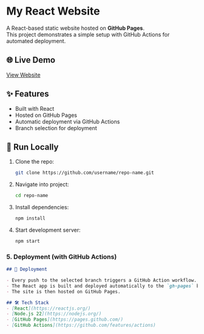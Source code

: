 # My React Website

A React-based static website hosted on **GitHub Pages**.  
This project demonstrates a simple setup with GitHub Actions for automated deployment.

## 🌐 Live Demo
[View Website](https://rambende13.github.io/Shriram-Portfolio-Website/)

## ✨ Features
- Built with React
- Hosted on GitHub Pages
- Automatic deployment via GitHub Actions
- Branch selection for deployment

## 🚀 Run Locally

1. Clone the repo:
   ```bash
   git clone https://github.com/username/repo-name.git

2. Navigate into project:
   ```bash
   cd repo-name

3. Install dependencies:
   ```bash
   npm install

4. Start development server:
   ```bash
   npm start

### 5. Deployment (with GitHub Actions)  
```markdown
## 🚢 Deployment

- Every push to the selected branch triggers a GitHub Action workflow.
- The React app is built and deployed automatically to the `gh-pages` branch.
- The site is then hosted on GitHub Pages.

## 🛠 Tech Stack
- [React](https://reactjs.org/)
- [Node.js 22](https://nodejs.org/)
- [GitHub Pages](https://pages.github.com/)
- [GitHub Actions](https://github.com/features/actions)


